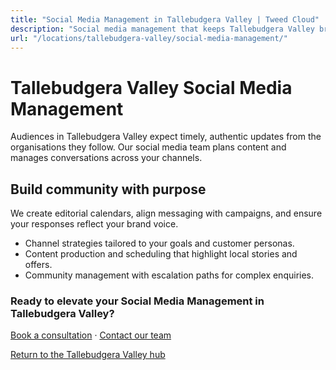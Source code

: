 ```yaml
---
title: "Social Media Management in Tallebudgera Valley | Tweed Cloud"
description: "Social media management that keeps Tallebudgera Valley brands consistent and engaging."
url: "/locations/tallebudgera-valley/social-media-management/"
---
```


# Tallebudgera Valley Social Media Management

Audiences in Tallebudgera Valley expect timely, authentic updates from the organisations they follow. Our social media team plans content and manages conversations across your channels.

## Build community with purpose

We create editorial calendars, align messaging with campaigns, and ensure your responses reflect your brand voice.

- Channel strategies tailored to your goals and customer personas.
- Content production and scheduling that highlight local stories and offers.
- Community management with escalation paths for complex enquiries.

### Ready to elevate your Social Media Management in Tallebudgera Valley?

[Book a consultation](/consultation/) · [Contact our team](/contact/)

[Return to the Tallebudgera Valley hub](/locations/tallebudgera-valley/)
